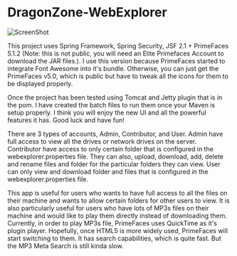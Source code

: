 DragonZone-WebExplorer
======================

![ScreenShot](http://i.imgur.com/GYMHIqv.png)


This project uses Spring Framework, Spring Security, JSF 2.1 + PrimeFaces 5.1.2 
(Note: this is not public, you will need an Elite Primefaces Account to download the JAR files.).
I use this version because PrimeFaces started to integrate Font Awesome into it's bundle. 
Otherwise, you can just get the PrimeFaces v5.0, which is public but have to tweak all the icons
for them to be displayed properly.

Once the project has been tested using Tomcat and Jetty plugin that is in the pom. 
I have created the batch files to run them once your Maven is setup properly.
I think you will enjoy the new UI and all the powerful features it has. 
Good luck and have fun!

There are 3 types of accounts, Admin, Contributor, and User. 
Admin have full access to view all the drives or network drives on the server.
Contributor have access to only certain folder that is configured in the webexplorer.properties file. 
They can also, upload, download, add, delete and rename files and folder for the particular folders they can view.
User can only view and download folder and files that is configured in the webexplorer.properties file.

This app is useful for users who wants to have full access to all the files on their machine 
and wants to allow certain folders for other users to view.
It is also particularly useful for users who have lots of MP3s files on their machine 
and would like to play them directly instead of downloading them.
Currently, in order to play MP3s file, PrimeFaces uses QuickTime as it's plugin player.
Hopefully, once HTML5 is more widely used, PrimeFaces will start switching to them.
It has search capabilities, which is quite fast. But the MP3 Meta Search is still kinda slow.
